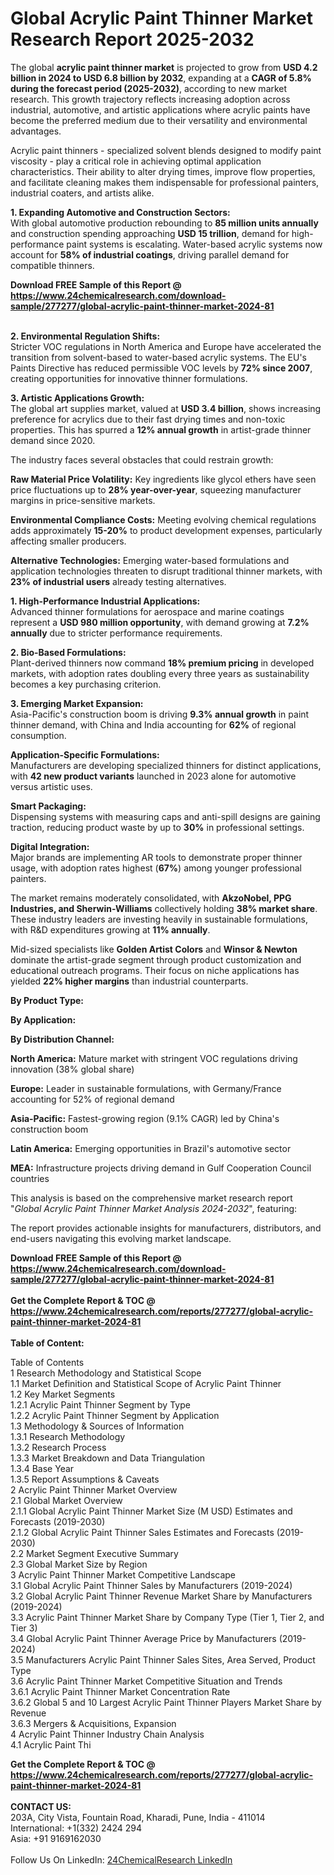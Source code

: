 <h1>Global Acrylic Paint Thinner Market Research Report 2025-2032</h1><p>The global <strong>acrylic paint thinner market</strong> is projected to grow from <strong>USD 4.2 billion in 2024 to USD 6.8 billion by 2032</strong>, expanding at a <strong>CAGR of 5.8% during the forecast period (2025-2032)</strong>, according to new market research. This growth trajectory reflects increasing adoption across industrial, automotive, and artistic applications where acrylic paints have become the preferred medium due to their versatility and environmental advantages.</p><p>Acrylic paint thinners - specialized solvent blends designed to modify paint viscosity - play a critical role in achieving optimal application characteristics. Their ability to alter drying times, improve flow properties, and facilitate cleaning makes them indispensable for professional painters, industrial coaters, and artists alike.</p><p><strong>1. Expanding Automotive and Construction Sectors:</strong><br>
With global automotive production rebounding to <strong>85 million units annually</strong> and construction spending approaching <strong>USD 15 trillion</strong>, demand for high-performance paint systems is escalating. Water-based acrylic systems now account for <strong>58% of industrial coatings</strong>, driving parallel demand for compatible thinners.</p><div><b>Download FREE Sample of this Report @ 
            <a href="https://www.24chemicalresearch.com/download-sample/277277/global-acrylic-paint-thinner-market-2024-81">
            https://www.24chemicalresearch.com/download-sample/277277/global-acrylic-paint-thinner-market-2024-81</a></b></div><br><p><strong>2. Environmental Regulation Shifts:</strong><br>
Stricter VOC regulations in North America and Europe have accelerated the transition from solvent-based to water-based acrylic systems. The EU's Paints Directive has reduced permissible VOC levels by <strong>72% since 2007</strong>, creating opportunities for innovative thinner formulations.</p><p><strong>3. Artistic Applications Growth:</strong><br>
The global art supplies market, valued at <strong>USD 3.4 billion</strong>, shows increasing preference for acrylics due to their fast drying times and non-toxic properties. This has spurred a <strong>12% annual growth</strong> in artist-grade thinner demand since 2020.</p><p>The industry faces several obstacles that could restrain growth:</p><p><strong>Raw Material Price Volatility:</strong> Key ingredients like glycol ethers have seen price fluctuations up to <strong>28% year-over-year</strong>, squeezing manufacturer margins in price-sensitive markets.</p><p><strong>Environmental Compliance Costs:</strong> Meeting evolving chemical regulations adds approximately <strong>15-20%</strong> to product development expenses, particularly affecting smaller producers.</p><p><strong>Alternative Technologies:</strong> Emerging water-based formulations and application technologies threaten to disrupt traditional thinner markets, with <strong>23% of industrial users</strong> already testing alternatives.</p><p><strong>1. High-Performance Industrial Applications:</strong><br>
Advanced thinner formulations for aerospace and marine coatings represent a <strong>USD 980 million opportunity</strong>, with demand growing at <strong>7.2% annually</strong> due to stricter performance requirements.</p><p><strong>2. Bio-Based Formulations:</strong><br>
Plant-derived thinners now command <strong>18% premium pricing</strong> in developed markets, with adoption rates doubling every three years as sustainability becomes a key purchasing criterion.</p><p><strong>3. Emerging Market Expansion:</strong><br>
Asia-Pacific's construction boom is driving <strong>9.3% annual growth</strong> in paint thinner demand, with China and India accounting for <strong>62%</strong> of regional consumption.</p><p><strong>Application-Specific Formulations:</strong><br>
	Manufacturers are developing specialized thinners for distinct applications, with <strong>42 new product variants</strong> launched in 2023 alone for automotive versus artistic uses.</p><p><strong>Smart Packaging:</strong><br>
	Dispensing systems with measuring caps and anti-spill designs are gaining traction, reducing product waste by up to <strong>30%</strong> in professional settings.</p><p><strong>Digital Integration:</strong><br>
	Major brands are implementing AR tools to demonstrate proper thinner usage, with adoption rates highest (<strong>67%</strong>) among younger professional painters.</p><p>The market remains moderately consolidated, with <strong>AkzoNobel, PPG Industries, and Sherwin-Williams</strong> collectively holding <strong>38% market share</strong>. These industry leaders are investing heavily in sustainable formulations, with R&amp;D expenditures growing at <strong>11% annually</strong>.</p><p>Mid-sized specialists like <strong>Golden Artist Colors</strong> and <strong>Winsor &amp; Newton</strong> dominate the artist-grade segment through product customization and educational outreach programs. Their focus on niche applications has yielded <strong>22% higher margins</strong> than industrial counterparts.</p><p><strong>By Product Type:</strong></p><p><strong>By Application:</strong></p><p><strong>By Distribution Channel:</strong></p><p><strong>North America:</strong> Mature market with stringent VOC regulations driving innovation (38% global share)</p><p><strong>Europe:</strong> Leader in sustainable formulations, with Germany/France accounting for 52% of regional demand</p><p><strong>Asia-Pacific:</strong> Fastest-growing region (9.1% CAGR) led by China's construction boom</p><p><strong>Latin America:</strong> Emerging opportunities in Brazil's automotive sector</p><p><strong>MEA:</strong> Infrastructure projects driving demand in Gulf Cooperation Council countries</p><p>This analysis is based on the comprehensive market research report "<em>Global Acrylic Paint Thinner Market Analysis 2024-2032</em>", featuring:</p><p>The report provides actionable insights for manufacturers, distributors, and end-users navigating this evolving market landscape.</p><div><b>Download FREE Sample of this Report @ 
            <a href="https://www.24chemicalresearch.com/download-sample/277277/global-acrylic-paint-thinner-market-2024-81">
            https://www.24chemicalresearch.com/download-sample/277277/global-acrylic-paint-thinner-market-2024-81</a></b></div><br><div><b>Get the Complete Report & TOC @ 
            <a href="https://www.24chemicalresearch.com/reports/277277/global-acrylic-paint-thinner-market-2024-81">
            https://www.24chemicalresearch.com/reports/277277/global-acrylic-paint-thinner-market-2024-81</a></b></div><br>
            <b>Table of Content:</b><p>Table of Contents<br />
1 Research Methodology and Statistical Scope<br />
1.1 Market Definition and Statistical Scope of Acrylic Paint Thinner<br />
1.2 Key Market Segments<br />
1.2.1 Acrylic Paint Thinner Segment by Type<br />
1.2.2 Acrylic Paint Thinner Segment by Application<br />
1.3 Methodology & Sources of Information<br />
1.3.1 Research Methodology<br />
1.3.2 Research Process<br />
1.3.3 Market Breakdown and Data Triangulation<br />
1.3.4 Base Year<br />
1.3.5 Report Assumptions & Caveats<br />
2 Acrylic Paint Thinner Market Overview<br />
2.1 Global Market Overview<br />
2.1.1 Global Acrylic Paint Thinner Market Size (M USD) Estimates and Forecasts (2019-2030)<br />
2.1.2 Global Acrylic Paint Thinner Sales Estimates and Forecasts (2019-2030)<br />
2.2 Market Segment Executive Summary<br />
2.3 Global Market Size by Region<br />
3 Acrylic Paint Thinner Market Competitive Landscape<br />
3.1 Global Acrylic Paint Thinner Sales by Manufacturers (2019-2024)<br />
3.2 Global Acrylic Paint Thinner Revenue Market Share by Manufacturers (2019-2024)<br />
3.3 Acrylic Paint Thinner Market Share by Company Type (Tier 1, Tier 2, and Tier 3)<br />
3.4 Global Acrylic Paint Thinner Average Price by Manufacturers (2019-2024)<br />
3.5 Manufacturers Acrylic Paint Thinner Sales Sites, Area Served, Product Type<br />
3.6 Acrylic Paint Thinner Market Competitive Situation and Trends<br />
3.6.1 Acrylic Paint Thinner Market Concentration Rate<br />
3.6.2 Global 5 and 10 Largest Acrylic Paint Thinner Players Market Share by Revenue<br />
3.6.3 Mergers & Acquisitions, Expansion<br />
4 Acrylic Paint Thinner Industry Chain Analysis<br />
4.1 Acrylic Paint Thi</p><div><b>Get the Complete Report & TOC @ 
            <a href="https://www.24chemicalresearch.com/reports/277277/global-acrylic-paint-thinner-market-2024-81">
            https://www.24chemicalresearch.com/reports/277277/global-acrylic-paint-thinner-market-2024-81</a></b></div><br><b>CONTACT US:</b><br>
            203A, City Vista, Fountain Road, Kharadi, Pune, India - 411014<br>
            International: +1(332) 2424 294<br>
            Asia: +91 9169162030 <br><br>
            Follow Us On LinkedIn: <a href="https://www.linkedin.com/company/24chemicalresearch/">24ChemicalResearch LinkedIn</a>